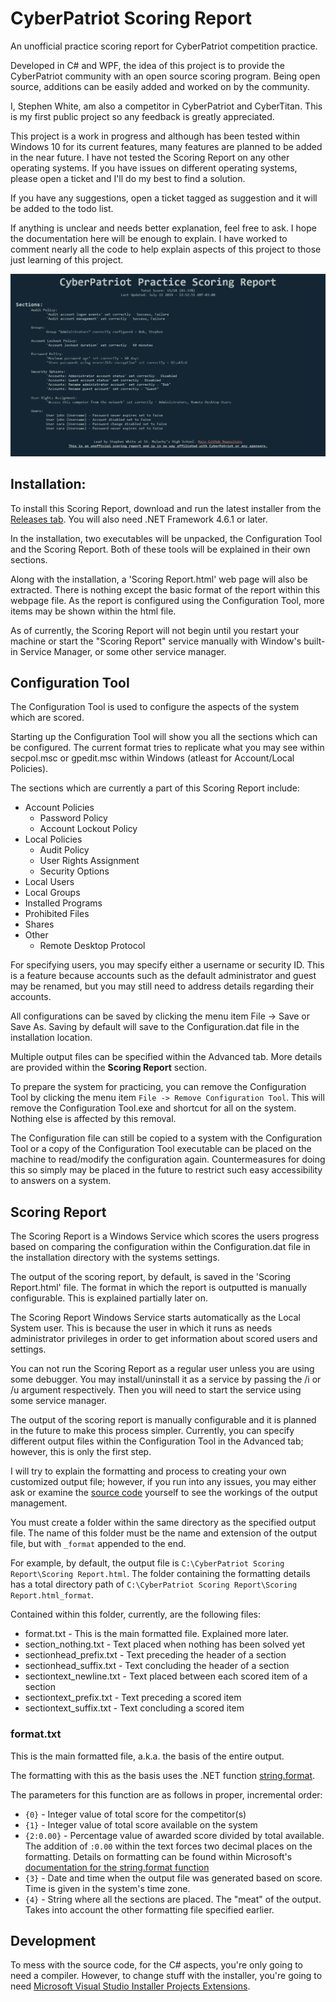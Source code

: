 # CyberPatriot Scoring Report
An unofficial practice scoring report for CyberPatriot competition practice.

Developed in C# and WPF, the idea of this project is to provide the CyberPatriot community with an open source scoring program. Being open source, additions can be easily added and worked on by the community.

I, Stephen White, am also a competitor in CyberPatriot and CyberTitan. This is my first public project so any feedback is greatly appreciated.

This project is a work in progress and although has been tested within Windows 10 for its current features, many features are planned to be added in the near future. I have not tested the Scoring Report on any other operating systems. If you have issues on different operating systems, please open a ticket and I'll do my best to find a solution.

If you have any suggestions, open a ticket tagged as suggestion and it will be added to the todo list.

If anything is unclear and needs better explanation, feel free to ask. I hope the documentation here will be enough to explain. I have worked to comment nearly all the code to help explain aspects of this project to those just learning of this project.

![Example Image of Scoring Report](/Scoring%20Report%20Example%20Image.png)

## Installation:
To install this Scoring Report, download and run the latest installer from the [Releases tab](/releases). You will also need .NET Framework 4.6.1 or later.

In the installation, two executables will be unpacked, the Configuration Tool and the Scoring Report. Both of these tools will be explained in their own sections.

Along with the installation, a 'Scoring Report.html' web page will also be extracted. There is nothing except the basic format of the report within this webpage file. As the report is configured using the Configuration Tool, more items may be shown within the html file.

As of currently, the Scoring Report will not begin until you restart your machine or start the "Scoring Report" service manually with Window's built-in Service Manager, or some other service manager.

## Configuration Tool
The Configuration Tool is used to configure the aspects of the system which are scored.

Starting up the Configuration Tool will show you all the sections which can be configured. The current format tries to replicate what you may see within secpol.msc or gpedit.msc within Windows (atleast for Account/Local Policies).

The sections which are currently a part of this Scoring Report include:
- Account Policies
  - Password Policy
  - Account Lockout Policy
- Local Policies
  - Audit Policy
  - User Rights Assignment
  - Security Options
- Local Users
- Local Groups
- Installed Programs
- Prohibited Files
- Shares
- Other
  - Remote Desktop Protocol

For specifying users, you may specify either a username or security ID. This is a feature because accounts such as the default administrator and guest may be renamed, but you may still need to address details regarding their accounts.

All configurations can be saved by clicking the menu item File -> Save or Save As. Saving by default will save to the Configuration.dat file in the installation location.

Multiple output files can be specified within the Advanced tab. More details are provided within the **Scoring Report** section.

To prepare the system for practicing, you can remove the Configuration Tool by clicking the menu item `File -> Remove Configuration Tool`. This will remove the Configuration Tool.exe and shortcut for all on the system. Nothing else is affected by this removal. 

The Configuration file can still be copied to a system with the Configuration Tool or a copy of the Configuration Tool executable can be placed on the machine to read/modify the configuration again. Countermeasures for doing this so simply may be placed in the future to restrict such easy accessibility to answers on a system.

## Scoring Report
The Scoring Report is a Windows Service which scores the users progress based on comparing the configuration within the Configuration.dat file in the installation directory with the systems settings.

The output of the scoring report, by default, is saved in the 'Scoring Report.html' file. The format in which the report is outputted is manually configurable. This is explained partially later on.

The Scoring Report Windows Service starts automatically as the Local System user. This is because the user in which it runs as needs administrator privileges in order to get information about scored users and settings.

You can not run the Scoring Report as a regular user unless you are using some debugger. You may install/uninstall it as a service by passing the /i or /u argument respectively. Then you will need to start the service using some service manager.

The output of the scoring report is manually configurable and it is planned in the future to make this process simpler. Currently, you can specify different output files within the Configuration Tool in the Advanced tab; however, this is only the first step.

I will try to explain the formatting and process to creating your own customized output file; however, if you run into any issues, you may either ask or examine the [source code](https://github.com/Stephen3495/CyberPatriot-Scoring-Report/tree/master/Scoring%20Report/Scoring/Output) yourself to see the workings of the output management.

You must create a folder within the same directory as the specified output file. The name of this folder must be the name and extension of the output file, but with `_format` appended to the end.

For example, by default, the output file is `C:\CyberPatriot Scoring Report\Scoring Report.html`. The folder containing the formatting details has a total directory path of `C:\CyberPatriot Scoring Report\Scoring Report.html_format`.

Contained within this folder, currently, are the following files:
- format.txt - This is the main formatted file. Explained more later.
- section_nothing.txt - Text placed when nothing has been solved yet
- sectionhead_prefix.txt - Text preceding the header of a section
- sectionhead_suffix.txt - Text concluding the header of a section
- sectiontext_newline.txt - Text placed between each scored item of a section
- sectiontext_prefix.txt - Text preceding a scored item
- sectiontext_suffix.txt - Text concluding a scored item

### format.txt
This is the main formatted file, a.k.a. the basis of the entire output.

The formatting with this as the basis uses the .NET function [string.format](https://docs.microsoft.com/en-us/dotnet/api/system.string.format).

The parameters for this function are as follows in proper, incremental order:
- `{0}` - Integer value of total score for the competitor(s)
- `{1}` - Integer value of total score available on the system
- `{2:0.00}` - Percentage value of awarded score divided by total available. The addition of `:0.00` within the text forces two decimal places on the formatting. Details on formatting can be found within Microsoft's [documentation for the string.format function](https://docs.microsoft.com/en-us/dotnet/api/system.string.format)
- `{3}` - Date and time when the output file was generated based on score. Time is given in the system's time zone.
- `{4}` - String where all the sections are placed. The "meat" of the output. Takes into account the other formatting file specified earlier.

## Development
To mess with the source code, for the C# aspects, you're only going to need a compiler. However, to change stuff with the installer, you're going to need [Microsoft Visual Studio Installer Projects Extensions](https://marketplace.visualstudio.com/items?itemName=VisualStudioClient.MicrosoftVisualStudio2017InstallerProjects).
